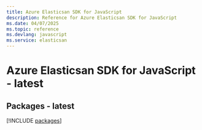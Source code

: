 ```yaml
---
title: Azure Elasticsan SDK for JavaScript
description: Reference for Azure Elasticsan SDK for JavaScript
ms.date: 04/07/2025
ms.topic: reference
ms.devlang: javascript
ms.service: elasticsan
---
```

# Azure Elasticsan SDK for JavaScript - latest
## Packages - latest
[!INCLUDE [packages](elasticsan-index.md)]